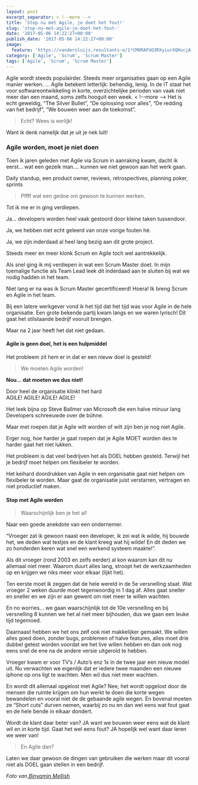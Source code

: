 ```yaml
---
layout: post
excerpt_separator: < !--more -->
title: 'Stop nu met Agile, je doet het fout!'
slug: 'stop-nu-met-agile-je-doet-het-fout-'
date: '2017-05-06 14:22:27+00:00'
publish_date: '2017-05-06 14:22:27+00:00'
image:
  feature: 'https://vandersluijs.resultants-e/1*CM0RAFUO3RXyiurXQHucjA.jpeg'
category: ['Agile', 'Scrum', 'Scrum Master']
tags: ['Agile', 'Scrum', 'Scrum Master']
---
```

Agile wordt steeds populairder. Steeds meer organisaties gaan op een Agile
manier werken. … Agile betekent letterlijk: behendig, lenig. In de IT staat
het voor softwareontwikkeling in korte, overzichtelijke perioden van vaak niet
meer dan een maand, soms zelfs hooguit een week.
< !--more -->
Het is echt geweldig, “The Silver Bullet”, “De oplossing voor alles”, “De
redding van het bedrijf”, “We bouwen weer aan de toekomst”.

> Echt? Wees is eerlijk!

Want ik denk namelijk dat je uit je nek lult!

### Agile worden, moet je niet doen

Toen ik jaren geleden met Agile via Scrum in aanraking kwam, dacht ik eerst…
wat een gezeik man…. kunnen we niet gewoon aan het werk gaan.

Daily standup, een product owner, reviews, retrospectives, planning poker,
sprints

> Pffff wat een gedoe om gewoon te kunnen werken.

Tot ik me er in ging verdiepen.

Ja… developers worden heel vaak gestoord door kleine taken tussendoor.

Ja, we hebben niet echt geleerd van onze vorige fouten hé.

Ja, we zijn inderdaad al heel lang bezig aan dit grote project.

Steeds meer en meer klonk Scrum en Agile toch wel aantrekkelijk.

Als snel ging ik mij verdiepen in wat een Scrum Master doet. In mijn toemalige
functie als Team Lead leek dit inderdaad aan te sluiten bij wat we nodig
hadden in het team.

Niet lang er na was ik Scrum Master gecertificeerd! Hoera! Ik breng Scrum en
Agile in het team.

Bij een latere werkgever vond ik het tijd dat het tijd was voor Agile in de
hele organisatie. Een grote bekende partij kwam langs en we waren lyrisch! Dit
gaat het stilstaande bedrijf vooruit brengen.

Maar na 2 jaar heeft het dat niet gedaan.

#### Agile is geen doel, het is een hulpmiddel

Het probleem zit hem er in dat er een nieuw doel is gesteld!

> We moeten Agile worden!

 **Nou… dat moeten we dus niet!**

Door heel de organisatie klinkt het hard  
AGILE! AGILE! AGILE! AGILE!

Het leek bijna op Steve Ballmer van Microsoft die een halve minuur lang
Developers schreeuwde over de bühne.

Maar met roepen dat je Agile wilt worden of wilt zijn ben je nog niet Agile.

Erger nog, hoe harder je gaat roepen dat je Agile MOET worden des te harder
gaat het niet lukken.

Het probleem is dat veel bedrijven het als DOEL hebben gesteld. Terwijl het je
bedrijf moet helpen om flexibeler te worden.

Het keihard doordrukken van Agile in een organisatie gaat niet helpen om
flexibeler te worden. Maar gaat de organisatie juist verstarren, vertragen en
niet productief maken.

#### Stop met Agile worden

> Waarschijnlijk ben je het al!

Naar een goede anekdote van een ondernemer.

“Vroeger zat ik gewoon naast een developer, ik zei wat ik wilde, hij bouwde
het, we deden wat testjes en de klant kreeg wat hij wilde! En dit deden we zo
honderden keren wat snel een werkend systeem maakte!”.

Als dit vroeger (rond 2003 en zelfs eerder) al kon waarom kan dit nu allemaal
niet meer. Waarom duurt alles lang, stroopt het de werkzaamheden op en krijgen
we niks meer voor elkaar (lijkt het).

Ten eerste moet ik zeggen dat de hele wereld in de 5e versnelling staat. Wat
vroeger 2 weken duurde moet tegenwoordig in 1 dag af. Alles gaat sneller en
sneller en we zijn er aan gewent om niet meer te willen wachten.

En no worries… we gaan waarschijnlijk tot de 10e versnelling en bij
versnelling 8 kunnen we het al niet meer bijhouden, dus we gaan een leuke tijd
tegemoed.

Daarnaast hebben we het ons zelf ook niet makkelijker gemaakt. We willen alles
goed doen, zonder bugs, problemen of halve features, alles moet drie dubbel
getest worden voordat we het live willen hebben en dan ook nog eens snel de
ene na de andere versie uitgerold te hebben.

Vroeger kwam er voor TV’s / Auto’s enz 1x in de twee jaar een nieuw model uit.
Nu verwachten we eigenlijk dat er iedere twee maanden een nieuwe iphone op ons
ligt te wachten. Men wil dus niet meer wachten.

En wordt dit allemaal opgelost met Agile? Nee, het wordt opgelost door de
mensen die ruimte krijgen om hun werkt te doen die korte wegen bewandelen en
vooral niet de de gebaande agile wegen. En bovenal moeten ze “Short cuts”
durven nemen, waarbij zo nu en dan wel eens wat fout gaat en de hele bende in
elkaar dondert.

Wordt de klant daar beter van? JA want we bouwen weer eens wat de klant wil en
in korte tijd. Gaat het wel eens fout? JA hopelijk wel want daar leren we weer
van!

> En Agile dan?

Laten we daar gewoon de dingen van gebruiken die werken maar dit vooral niet
als DOEL gaan stellen in een bedrijf.

 _Foto van_[ _Binyamin Mellish_](https://www.pexels.com/u/binyaminmellish/)

